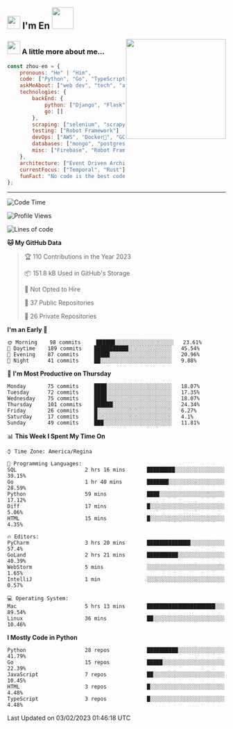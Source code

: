 <h2><img src="https://emojis.slackmojis.com/emojis/images/1531849430/4246/blob-sunglasses.gif?1531849430" width="30"/> I'm En <img src="https://media.giphy.com/media/12oufCB0MyZ1Go/giphy.gif" width="50"></h2>
<img align='right' src="https://media.giphy.com/media/M9gbBd9nbDrOTu1Mqx/giphy.gif" width="230">


### <img src="https://media.giphy.com/media/WUlplcMpOCEmTGBtBW/giphy.gif" width="30"> A little more about me...  

```javascript
const zhou-en = {
    pronouns: "He" | "Him",
    code: ["Python", "Go", "TypeScript", "Rust"],
    askMeAbout: ["web dev", "tech", "app dev", "photography"],
    technologies: {
        backEnd: {
            python: ["Django", "Flask", "FaskAPI"],
            go: []
        },
        scraping: ["selenium", "scrapy", "spider"]
        testing: ["Robot Framework"]
        devOps: ["AWS", "Docker🐳", "GCP", "Nginx"],
        databases: ["mongo", "postgresql", "sqlite"],
        misc: ["Firebase", "Robot Framework"]
    },
    architecture: ["Event Driven Architecture", "Microservices"],
    currentFocus: ["Temporal", "Rust"],
    funFact: "No code is the best code!"
};
```
---
<!--START_SECTION:waka-->
![Code Time](http://img.shields.io/badge/Code%20Time-447%20hrs%2053%20mins-blue)

![Profile Views](http://img.shields.io/badge/Profile%20Views-65-blue)

![Lines of code](https://img.shields.io/badge/From%20Hello%20World%20I%27ve%20Written-4%20Million%20lines%20of%20code-blue)

**🐱 My GitHub Data** 

> 🏆 110 Contributions in the Year 2023
 > 
> 📦 151.8 kB Used in GitHub's Storage 
 > 
> 🚫 Not Opted to Hire
 > 
> 📜 37 Public Repositories 
 > 
> 🔑 26 Private Repositories  
 > 
**I'm an Early 🐤** 

```text
🌞 Morning    98 commits     ██████░░░░░░░░░░░░░░░░░░░   23.61% 
🌆 Daytime    189 commits    ███████████░░░░░░░░░░░░░░   45.54% 
🌃 Evening    87 commits     █████░░░░░░░░░░░░░░░░░░░░   20.96% 
🌙 Night      41 commits     ██░░░░░░░░░░░░░░░░░░░░░░░   9.88%

```
📅 **I'm Most Productive on Thursday** 

```text
Monday       75 commits     ████░░░░░░░░░░░░░░░░░░░░░   18.07% 
Tuesday      72 commits     ████░░░░░░░░░░░░░░░░░░░░░   17.35% 
Wednesday    75 commits     ████░░░░░░░░░░░░░░░░░░░░░   18.07% 
Thursday     101 commits    ██████░░░░░░░░░░░░░░░░░░░   24.34% 
Friday       26 commits     █░░░░░░░░░░░░░░░░░░░░░░░░   6.27% 
Saturday     17 commits     █░░░░░░░░░░░░░░░░░░░░░░░░   4.1% 
Sunday       49 commits     ███░░░░░░░░░░░░░░░░░░░░░░   11.81%

```


📊 **This Week I Spent My Time On** 

```text
⌚︎ Time Zone: America/Regina

💬 Programming Languages: 
SQL                      2 hrs 16 mins       █████████░░░░░░░░░░░░░░░░   39.15% 
Go                       1 hr 40 mins        ███████░░░░░░░░░░░░░░░░░░   28.59% 
Python                   59 mins             ████░░░░░░░░░░░░░░░░░░░░░   17.12% 
Diff                     17 mins             █░░░░░░░░░░░░░░░░░░░░░░░░   5.06% 
HTML                     15 mins             █░░░░░░░░░░░░░░░░░░░░░░░░   4.35%

🔥 Editors: 
PyCharm                  3 hrs 20 mins       ██████████████░░░░░░░░░░░   57.4% 
GoLand                   2 hrs 21 mins       ██████████░░░░░░░░░░░░░░░   40.39% 
WebStorm                 5 mins              ░░░░░░░░░░░░░░░░░░░░░░░░░   1.65% 
IntelliJ                 1 min               ░░░░░░░░░░░░░░░░░░░░░░░░░   0.57%

💻 Operating System: 
Mac                      5 hrs 13 mins       ██████████████████████░░░   89.54% 
Linux                    36 mins             ██░░░░░░░░░░░░░░░░░░░░░░░   10.46%

```

**I Mostly Code in Python** 

```text
Python                   28 repos            ██████████░░░░░░░░░░░░░░░   41.79% 
Go                       15 repos            █████░░░░░░░░░░░░░░░░░░░░   22.39% 
JavaScript               7 repos             ██░░░░░░░░░░░░░░░░░░░░░░░   10.45% 
HTML                     3 repos             █░░░░░░░░░░░░░░░░░░░░░░░░   4.48% 
TypeScript               3 repos             █░░░░░░░░░░░░░░░░░░░░░░░░   4.48%

```



 Last Updated on 03/02/2023 01:46:18 UTC
<!--END_SECTION:waka-->
